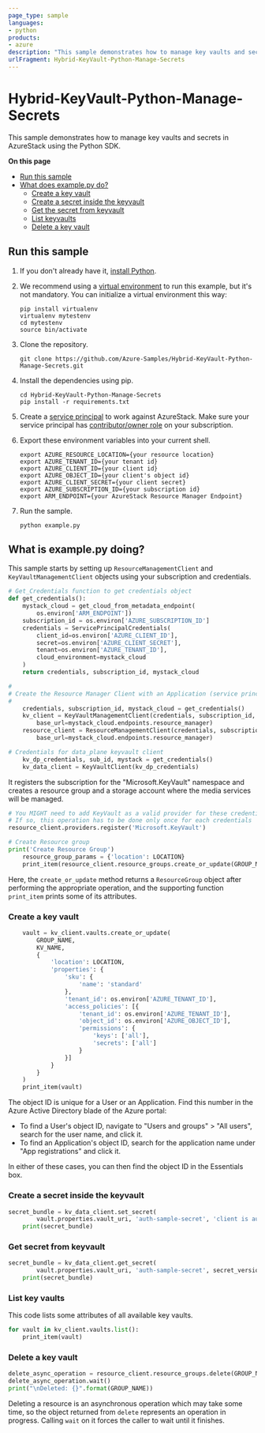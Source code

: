 ```yaml
---
page_type: sample
languages:
- python
products:
- azure
description: "This sample demonstrates how to manage key vaults and secrets in AzureStack using the Python SDK."
urlFragment: Hybrid-KeyVault-Python-Manage-Secrets
---
```


# Hybrid-KeyVault-Python-Manage-Secrets

This sample demonstrates how to manage key vaults and secrets in AzureStack using the Python SDK.

**On this page**

- [Run this sample](#run)
- [What does example.py do?](#example)
    - [Create a key vault](#create)
    - [Create a secret inside the keyvault](#createsecret)
    - [Get the secret from keyvault](#getsecret)
    - [List keyvaults](#list)
    - [Delete a key vault](#delete)

<a id="run"></a>
## Run this sample

1. If you don't already have it, [install Python](https://www.python.org/downloads/).

2. We recommend using a [virtual environment](https://docs.python.org/3/tutorial/venv.html) to run this example, but it's not mandatory. You can initialize a virtual environment this way:

    ```
    pip install virtualenv
    virtualenv mytestenv
    cd mytestenv
    source bin/activate
    ```

3. Clone the repository.

    ```
    git clone https://github.com/Azure-Samples/Hybrid-KeyVault-Python-Manage-Secrets.git
    ```

4. Install the dependencies using pip.

    ```
    cd Hybrid-KeyVault-Python-Manage-Secrets
    pip install -r requirements.txt
    ```

5. Create a [service principal](https://docs.microsoft.com/en-us/azure/azure-stack/azure-stack-create-service-principals) to work against AzureStack. Make sure your service principal has [contributor/owner role](https://docs.microsoft.com/en-us/azure/azure-stack/azure-stack-create-service-principals#assign-role-to-service-principal) on your subscription.

6. Export these environment variables into your current shell. 

    ```
    export AZURE_RESOURCE_LOCATION={your resource location}
    export AZURE_TENANT_ID={your tenant id}
    export AZURE_CLIENT_ID={your client id}
    export AZURE_OBJECT_ID={your client's object id}
    export AZURE_CLIENT_SECRET={your client secret}
    export AZURE_SUBSCRIPTION_ID={your subscription id}
    export ARM_ENDPOINT={your AzureStack Resource Manager Endpoint}
    ```

7. Run the sample.

    ```
    python example.py
    ```

<a id="example"></a>
## What is example.py doing?

This sample starts by setting up `ResourceManagementClient` and `KeyVaultManagementClient` objects using your subscription and credentials.

```python
# Get_Credentials function to get credentials object
def get_credentials():
    mystack_cloud = get_cloud_from_metadata_endpoint(
        os.environ['ARM_ENDPOINT'])
    subscription_id = os.environ['AZURE_SUBSCRIPTION_ID']
    credentials = ServicePrincipalCredentials(
        client_id=os.environ['AZURE_CLIENT_ID'],
        secret=os.environ['AZURE_CLIENT_SECRET'],
        tenant=os.environ['AZURE_TENANT_ID'],
        cloud_environment=mystack_cloud
    )
    return credentials, subscription_id, mystack_cloud

#
# Create the Resource Manager Client with an Application (service principal) token provider
#
    credentials, subscription_id, mystack_cloud = get_credentials()
    kv_client = KeyVaultManagementClient(credentials, subscription_id,
        base_url=mystack_cloud.endpoints.resource_manager)
    resource_client = ResourceManagementClient(credentials, subscription_id,
        base_url=mystack_cloud.endpoints.resource_manager)

# Credentials for data_plane keyvault client
    kv_dp_credentials, sub_id, mystack = get_credentials()
    kv_data_client = KeyVaultClient(kv_dp_credentials)
```

It registers the subscription for the "Microsoft.KeyVault" namespace
and creates a resource group and a storage account where the media services will be managed.

```python
# You MIGHT need to add KeyVault as a valid provider for these credentials
# If so, this operation has to be done only once for each credentials
resource_client.providers.register('Microsoft.KeyVault')

# Create Resource group
print('Create Resource Group')
    resource_group_params = {'location': LOCATION}
    print_item(resource_client.resource_groups.create_or_update(GROUP_NAME, resource_group_params))
```

Here, the `create_or_update` method returns a `ResourceGroup` object
after performing the appropriate operation,
and the supporting function `print_item` prints some of its attributes.

<a id="create"></a>
### Create a key vault

```python
    vault = kv_client.vaults.create_or_update(
        GROUP_NAME,
        KV_NAME,
        {
            'location': LOCATION,
            'properties': {
                'sku': {
                    'name': 'standard'
                },
                'tenant_id': os.environ['AZURE_TENANT_ID'],
                'access_policies': [{
                    'tenant_id': os.environ['AZURE_TENANT_ID'],
                    'object_id': os.environ['AZURE_OBJECT_ID'],
                    'permissions': {
                        'keys': ['all'],
                        'secrets': ['all']
                    }
                }]
            }
        }
    )
    print_item(vault)
```
The object ID is unique for a User or an Application. Find this number in the Azure Active Directory blade of the Azure portal:
* To find a User's object ID, navigate to "Users and groups" > "All users", search for the user name, and click it.
* To find an Application's object ID, search for the application name under "App registrations" and click it.

In either of these cases, you can then find the object ID in the Essentials box.


<a id="createsecret"></a>
### Create a secret inside the keyvault
```python
secret_bundle = kv_data_client.set_secret(
        vault.properties.vault_uri, 'auth-sample-secret', 'client is authenticated to the vault')
    print(secret_bundle)
```

<a id="getsecret"></a>
### Get secret from keyvault
```python
secret_bundle = kv_data_client.get_secret(
        vault.properties.vault_uri, 'auth-sample-secret', secret_version=KeyVaultId.version_none)
    print(secret_bundle)
```

<a id="list"></a>
### List key vaults

This code lists some attributes of all available key vaults.

```python
for vault in kv_client.vaults.list():
    print_item(vault)
```

<a id="delete"></a>
### Delete a key vault

```python
delete_async_operation = resource_client.resource_groups.delete(GROUP_NAME)
delete_async_operation.wait()
print("\nDeleted: {}".format(GROUP_NAME))
```

Deleting a resource is an asynchronous operation which may take some time, so the object
returned from `delete` represents an operation in progress. Calling `wait` on it
forces the caller to wait until it finishes.
